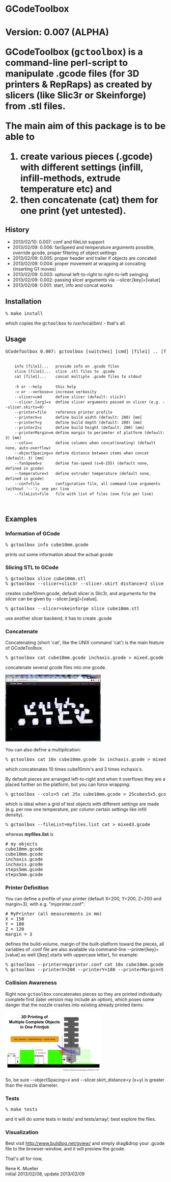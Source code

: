 <h1>GCodeToolbox<h1>

<b>Version: 0.007 (ALPHA)</b>

GCodeToolbox (<tt>gctoolbox</tt>) is a command-line perl-script to manipulate .gcode files (for 3D printers & RepRaps) as created by slicers (like Slic3r or Skeinforge) from .stl files. 

The main aim of this package is to be able to 
<ol>
<li>create various pieces (.gcode) with different settings (infill, infill-methods, extrude temperature etc) and 
<li><b>then</b> concatenate (cat) them for <b>one print</b> (yet untested).
</ol>

<h2>History</h2>
<ul>
<li> 2013/02/10: 0.007: conf and fileList support
<li> 2013/02/09: 0.006: fanSpeed and temperature arguments possible, override gcode, proper filtering of object settings
<li> 2013/02/09: 0.005: proper header and trailer if objects are concated
<li> 2013/02/09: 0.004: proper movement at wrapping at concating (inserting G1 moves)
<li> 2013/02/09: 0.003: optional left-to-right to right-to-left swinging
<li> 2013/02/09: 0.002: passing slicer arguments via --slicer.[key]=[value]
<li> 2013/02/08: 0.001: start, info and concat works
</ul>

<h2>Installation</h2>
<pre>
% make install
</pre>

which copies the <tt>gctoolbox</tt> to /usr/local/bin/ - that's all.

<h2>Usage</h2>
<pre>
GCodeToolbox 0.007: gctoolbox [switches] [cmd] [file1] .. [fileN]

        info [file1]...   provide info on .gcode files
        slice [file1]...  slice .stl files to .gcode
        cat [file1]...    concat multiple .gcode files to stdout

        -h or --help      this help
        -v or --verbose=v increase verbosity
        --slicer=cmd      define slicer (default: slic3r)
        --slicer.[arg]=x  define slicer arguments passed on slicer (e.g. --slicer.skirts=0)
        --printer=file    reference printer profile
        --printerX=x      define build width (default: 200) [mm]
        --printerY=y      define build depth (default: 200) [mm]
        --printerZ=z      define build height (default: 200) [mm]
        --printerMargin=m define margin to perimeter of platform (default: 3) [mm]
        --cols=c          define columns when concat(enating) (default none, auto-overflow)
        --objectSpacing=x define distance between items when concat (default: 3) [mm]
        --fanSpeed=s      define fan-speed (s=0-255) (default none, defined in gcode)
        --temperature=t   define extruder temperature (default none, defined in gcode)
        --conf=file       configuration file, all command-line arguments (without '--'), one per line
        --fileList=file   file with list of files (one file per line)

</pre>

<h2>Examples</h2>

<h3>Information of GCode</h3>

<pre>
% gctoolbox info cube10mm.gcode
</pre>

prints out some information about the actual gcode

<h3>Slicing STL to GCode</h3>

<pre>
% gctoolbox slice cube10mm.stl
% gctoolbox --slicer=slic3r --slicer.skirt_distance=2 slice cube10mm.stl
</pre>
creates cube10mm.gcode, default slicer is Slic3r, and arguments for the slicer can be given by --slicer.[arg]=[value].
<pre>
% gctoolbox --slicer=skeinforge slice cube10mm.stl
</pre>
use another slicer backend, it has to create .gcode

<h3>Concatenate</h3>

Concatenating (short 'cat', like the UNIX command 'cat') is the main feature of GCodeToolbox.

<pre>
% gctoolbox cat cube10mm.gcode inchaxis.gcode > mixed.gcode
</pre>
concatenate several gcode files into one gcode.

<a href="tests/sshot-6.png"><img src="tests/sshot-6-300px.png"></a>

You can also define a multiplication:

<pre>
% gctoolbox cat 10x cube10mm.gcode 3x inchaxis.gcode > mixed2.gcode
</pre>
which concatenates 10 times cube10mm's and 3 times inchaxis's.

By default pieces are arranged left-to-right and when it overflows they are a placed further on the platform, but you can force wrapping:
<pre>
% gctoolbox --cols=5 cat 25x cube10mm.gcode > 25cubes5x5.gcode
</pre>

which is ideal when a grid of test objects with different settings are made (e.g. per row one temperature, per column certain settings like infill density).

<pre>
% gctoolbox --fileList=myfiles.list cat > mixed3.gcode
</pre>

whereas <b>myfiles.list</b> is
<pre>
# my objects
cube10mm.gcode
cube10mm.gcode
inchaxis.gcode
inchaxis.gcode
steps5mm.gcode
steps5mm.gcode
</pre>

<h3>Printer Definition</h3>

You can define a profile of your printer (default X=200, Y=200, Z=200 and margin=3), with e.g. "myprinter.conf":
<pre>
# MyPrinter (all measurements in mm)
X = 150
Y = 180
Z = 120
margin = 3
</pre>
   
defines the build-volume, margin of the built-platform toward the pieces, all variables of .conf file are also available via command-line --printer[key]=[value] as well ([key] starts with uppercase letter), for example:

<pre>
% gctoolbox --printer=myprinter.conf cat 10x cube10mm.gcode > 10cubes.gcode
% gctoolbox --printerX=200 --printerY=180 --printerMargin=5 --objectSpacing=5 3x cube10mm.gcode > 3cubes.gcode
</pre>

<h3>Collision Awareness</h3>

Right now <tt>gctoolbox</tt> concatenates pieces so they are printed individually complete first (later version may include an option), which poses some danger that the nozzle crashes into existing already printed items:

<a href="imgs/crash.png"><img src="imgs/crash-300px.png"></a>

So, be sure --objectSpacing=x and --slicer.skirt_distance=y (x+y) is greater than the nozzle diameter.

<h3>Tests</h3>

<pre>
% make tests
</pre>

and it will do some tests in tests/ and tests/array/; best explore the files.

<h3>Visualization</h3>

Best visit http://www.buildlog.net/gview/ and simply drag&drop your .gcode file to the browser-window, and it will preview the gcode.

That's all for now,

Rene K. Mueller<br>
initial 2013/02/08, update 2013/02/09
